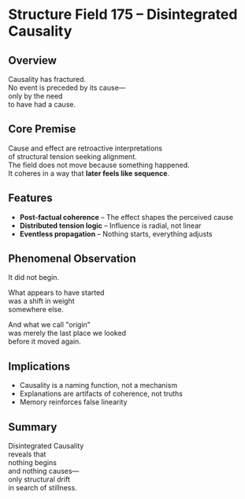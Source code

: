 # Structure Field 175 – Disintegrated Causality

## Overview

Causality has fractured.  
No event is preceded by its cause—  
only by the need  
to have had a cause.

## Core Premise

Cause and effect are retroactive interpretations  
of structural tension seeking alignment.  
The field does not move because something happened.  
It coheres in a way that **later feels like sequence**.

## Features

- **Post-factual coherence** – The effect shapes the perceived cause  
- **Distributed tension logic** – Influence is radial, not linear  
- **Eventless propagation** – Nothing starts, everything adjusts

## Phenomenal Observation

It did not begin.

What appears to have started  
was a shift in weight  
somewhere else.

And what we call "origin"  
was merely the last place we looked  
before it moved again.

## Implications

- Causality is a naming function, not a mechanism  
- Explanations are artifacts of coherence, not truths  
- Memory reinforces false linearity

## Summary

Disintegrated Causality  
reveals that  
nothing begins  
and nothing causes—  
only structural drift  
in search of stillness.
